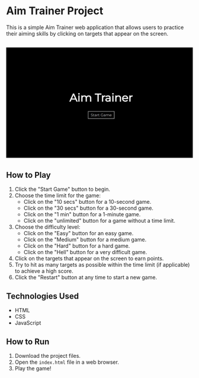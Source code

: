 # Aim Trainer Project

This is a simple Aim Trainer web application that allows users to practice their aiming skills by clicking on targets that appear on the screen.

## ![Hero](hero.png 'Hero')

## How to Play

1. Click the "Start Game" button to begin.
2. Choose the time limit for the game:
   - Click on the "10 secs" button for a 10-second game.
   - Click on the "30 secs" button for a 30-second game.
   - Click on the "1 min" button for a 1-minute game.
   - Click on the "unlimited" button for a game without a time limit.
3. Choose the difficulty level:
   - Click on the "Easy" button for an easy game.
   - Click on the "Medium" button for a medium game.
   - Click on the "Hard" button for a hard game.
   - Click on the "Hell" button for a very difficult game.
4. Click on the targets that appear on the screen to earn points.
5. Try to hit as many targets as possible within the time limit (if applicable) to achieve a high score.
6. Click the "Restart" button at any time to start a new game.

## Technologies Used

- HTML
- CSS
- JavaScript

## How to Run

1. Download the project files.
2. Open the `index.html` file in a web browser.
3. Play the game!
